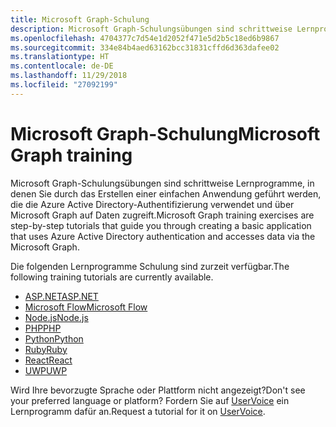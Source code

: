 ```yaml
---
title: Microsoft Graph-Schulung
description: Microsoft Graph-Schulungsübungen sind schrittweise Lernprogramme, in denen Sie durch das Erstellen einer einfachen Anwendung geführt werden, die die Azure Active Directory-Authentifizierung verwendet und über Microsoft Graph auf Daten zugreift.
ms.openlocfilehash: 4704377c7d54e1d2052f471e5d2b5c18ed6b9867
ms.sourcegitcommit: 334e84b4aed63162bcc31831cffd6d363dafee02
ms.translationtype: HT
ms.contentlocale: de-DE
ms.lasthandoff: 11/29/2018
ms.locfileid: "27092199"
---
```

# <a name="microsoft-graph-training"></a><span data-ttu-id="06dd8-103">Microsoft Graph-Schulung</span><span class="sxs-lookup"><span data-stu-id="06dd8-103">Microsoft Graph training</span></span>

<span data-ttu-id="06dd8-104">Microsoft Graph-Schulungsübungen sind schrittweise Lernprogramme, in denen Sie durch das Erstellen einer einfachen Anwendung geführt werden, die die Azure Active Directory-Authentifizierung verwendet und über Microsoft Graph auf Daten zugreift.</span><span class="sxs-lookup"><span data-stu-id="06dd8-104">Microsoft Graph training exercises are step-by-step tutorials that guide you through creating a basic application that uses Azure Active Directory authentication and accesses data via the Microsoft Graph.</span></span>

<span data-ttu-id="06dd8-105">Die folgenden Lernprogramme Schulung sind zurzeit verfügbar.</span><span class="sxs-lookup"><span data-stu-id="06dd8-105">The following training tutorials are currently available.</span></span>

- [<span data-ttu-id="06dd8-106">ASP.NET</span><span class="sxs-lookup"><span data-stu-id="06dd8-106">ASP.NET</span></span>](https://docs.microsoft.com/graph/training/aspnet-tutorial/)
- [<span data-ttu-id="06dd8-107">Microsoft Flow</span><span class="sxs-lookup"><span data-stu-id="06dd8-107">Microsoft Flow</span></span>](https://docs.microsoft.com/graph/training/flow-tutorial/)
- [<span data-ttu-id="06dd8-108">Node.js</span><span class="sxs-lookup"><span data-stu-id="06dd8-108">Node.js</span></span>](https://docs.microsoft.com/graph/training/node-tutorial/)
- [<span data-ttu-id="06dd8-109">PHP</span><span class="sxs-lookup"><span data-stu-id="06dd8-109">PHP</span></span>](https://docs.microsoft.com/graph/training/php-tutorial/)
- [<span data-ttu-id="06dd8-110">Python</span><span class="sxs-lookup"><span data-stu-id="06dd8-110">Python</span></span>](https://docs.microsoft.com/graph/training/python-tutorial/)
- [<span data-ttu-id="06dd8-111">Ruby</span><span class="sxs-lookup"><span data-stu-id="06dd8-111">Ruby</span></span>](https://docs.microsoft.com/graph/training/ruby-tutorial/)
- [<span data-ttu-id="06dd8-112">React</span><span class="sxs-lookup"><span data-stu-id="06dd8-112">React</span></span>](https://docs.microsoft.com/graph/training/react-tutorial/)
- [<span data-ttu-id="06dd8-113">UWP</span><span class="sxs-lookup"><span data-stu-id="06dd8-113">UWP</span></span>](https://docs.microsoft.com/graph/training/uwp-tutorial/)

<span data-ttu-id="06dd8-114">Wird Ihre bevorzugte Sprache oder Plattform nicht angezeigt?</span><span class="sxs-lookup"><span data-stu-id="06dd8-114">Don't see your preferred language or platform?</span></span> <span data-ttu-id="06dd8-115">Fordern Sie auf [UserVoice](https://officespdev.uservoice.com/forums/224641-feature-requests-and-feedback/category/101632-microsoft-graph-o365-rest-apis) ein Lernprogramm dafür an.</span><span class="sxs-lookup"><span data-stu-id="06dd8-115">Request a tutorial for it on [UserVoice](https://officespdev.uservoice.com/forums/224641-feature-requests-and-feedback/category/101632-microsoft-graph-o365-rest-apis).</span></span>
